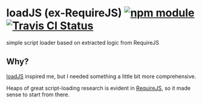 # loadJS (ex-RequireJS) [![npm module](https://img.shields.io/npm/v/@jokeyrhyme/load.svg)](https://www.npmjs.com/package/@jokeyrhyme/load) [![Travis CI Status](https://travis-ci.org/jokeyrhyme/load.js.svg?branch=master)](https://travis-ci.org/jokeyrhyme/load.js)

simple script loader based on extracted logic from RequireJS


## Why?

[loadJS](https://github.com/filamentgroup/loadJS) inspired me, but I needed
something a little bit more comprehensive.

Heaps of great script-loading research is evident in
[RequireJS](https://github.com/jrburke/requirejs), so it made sense to start
from there.
